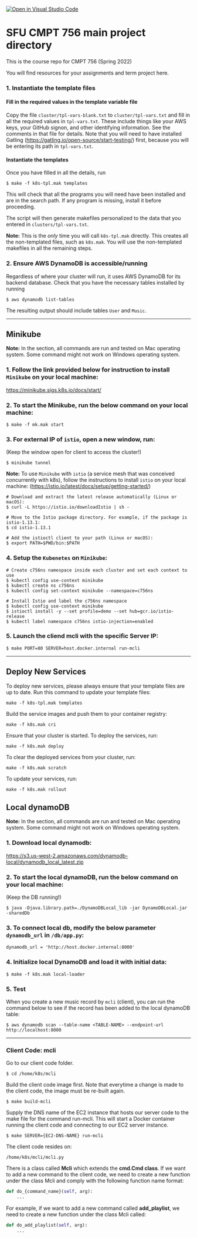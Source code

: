 [![Open in Visual Studio Code](https://classroom.github.com/assets/open-in-vscode-f059dc9a6f8d3a56e377f745f24479a46679e63a5d9fe6f495e02850cd0d8118.svg)](https://classroom.github.com/online_ide?assignment_repo_id=6917722&assignment_repo_type=AssignmentRepo)
# SFU CMPT 756 main project directory

This is the course repo for CMPT 756 (Spring 2022)

You will find resources for your assignments and term project here.


### 1. Instantiate the template files

#### Fill in the required values in the template variable file

Copy the file `cluster/tpl-vars-blank.txt` to `cluster/tpl-vars.txt`
and fill in all the required values in `tpl-vars.txt`.  These include
things like your AWS keys, your GitHub signon, and other identifying
information.  See the comments in that file for details. Note that you
will need to have installed Gatling
(https://gatling.io/open-source/start-testing/) first, because you
will be entering its path in `tpl-vars.txt`.

#### Instantiate the templates

Once you have filled in all the details, run

~~~
$ make -f k8s-tpl.mak templates
~~~

This will check that all the programs you will need have been
installed and are in the search path.  If any program is missing,
install it before proceeding.

The script will then generate makefiles personalized to the data that
you entered in `clusters/tpl-vars.txt`.

**Note:** This is the *only* time you will call `k8s-tpl.mak`
directly. This creates all the non-templated files, such as
`k8s.mak`.  You will use the non-templated makefiles in all the
remaining steps.

### 2. Ensure AWS DynamoDB is accessible/running

Regardless of where your cluster will run, it uses AWS DynamoDB
for its backend database. Check that you have the necessary tables
installed by running

~~~
$ aws dynamodb list-tables
~~~

The resulting output should include tables `User` and `Music`.

----

## Minikube

**Note:** In the section, all commands are run and tested on Mac operating system. Some command might not work on Windows operating system.

### 1. Follow the link provided below for instruction to install `Minikube` on your local machine:
https://minikube.sigs.k8s.io/docs/start/

### 2. To start the Minikube, run the below command on your local machine:

~~~
$ make -f mk.mak start
~~~

### 3. For external IP of `istio`, open a new window, run: 
(Keep the window open for client to access the cluster!)

~~~
$ minikube tunnel
~~~

**Note:** To use `Minikube` with `istio` (a service mesh that was conceived concurrently with k8s), follow the instructions to install `istio` on your local machine:
(https://istio.io/latest/docs/setup/getting-started/)

~~~
# Download and extract the latest release automatically (Linux or macOS):
$ curl -L https://istio.io/downloadIstio | sh -
~~~
~~~
# Move to the Istio package directory. For example, if the package is istio-1.13.1:
$ cd istio-1.13.1
~~~
~~~
# Add the istioctl client to your path (Linux or macOS):
$ export PATH=$PWD/bin:$PATH
~~~

### 4. Setup the `Kubenetes` on `Minikube`:
~~~
# Create c756ns namespace inside each cluster and set each context to use
$ kubectl config use-context minikube
$ kubectl create ns c756ns
$ kubectl config set-context minikube --namespace=c756ns
~~~
~~~
# Install Istio and label the c756ns namespace
$ kubectl config use-context minikube
$ istioctl install -y --set profile=demo --set hub=gcr.io/istio-release
$ kubectl label namespace c756ns istio-injection=enabled
~~~

### 5. Launch the cliend mcli with the specific Server IP:
~~~
$ make PORT=80 SERVER=host.docker.internal run-mcli
~~~

----

## Deploy New Services

To deploy new services, please always ensure that your template files are up to date. Run this command to update your template files:
```
make -f k8s-tpl.mak templates
```

Build the service images and push them to your container registry:
```
make -f k8s.mak cri
```

Ensure that your cluster is started. To deploy the services, run:
```
make -f k8s.mak deploy
```

To clear the deployed services from your cluster, run:
```
make -f k8s.mak scratch
```

To update your services, run:
```
make -f k8s.mak rollout
```


## Local dynamoDB

**Note:** In the section, all commands are run and tested on Mac operating system. Some command might not work on Windows operating system.

### 1. Download local dynamodb:
https://s3.us-west-2.amazonaws.com/dynamodb-local/dynamodb_local_latest.zip

### 2. To start the local dynamoDB, run the below command on your local machine: 
(Keep the DB running!)

~~~
$ java -Djava.library.path=./DynamoDBLocal_lib -jar DynamoDBLocal.jar -sharedDb
~~~

### 3. To connect local db, modify the below parameter `dynamodb_url` in `/db/app.py`:

~~~
dynamodb_url = 'http://host.docker.internal:8000'
~~~

### 4. Initialize local DynamoDB and load it with initial data:

~~~
$ make -f k8s.mak local-loader
~~~

### 5. Test
When you create a new music record by `mcli` (client), you can run the command below to see if the record has been added to the local dynamoDB table:

~~~
$ aws dynamodb scan --table-name <TABLE-NAME> --endpoint-url http://localhost:8000
~~~


----

### Client Code: mcli

Go to our client code folder.

```
$ cd /home/k8s/mcli
```

Build the client code image first. Note that everytime a change is made to the client code, the image must be re-built again.

```
$ make build-mcli
```

Supply the DNS name of the EC2 instance that hosts our server code to the make file for the command run-mcli. This will start a Docker container running the client code and connecting to our EC2 server instance.

```
$ make SERVER={EC2-DNS-NAME} run-mcli
```

The client code resides on:

```
/home/k8s/mcli/mcli.py
```

There is a class called **Mcli** which extends the **cmd.Cmd class**. If we want to add a new command to the client code, we need to create a new function under the class Mcli and comply with the following function name format:

```python
def do_{command_name}(self, arg):
    ...
```

For example, if we want to add a new command called **add_playlist**, we need to create a new function under the class Mcli called:

```python
def do_add_playlist(self, arg):
    ...
```
